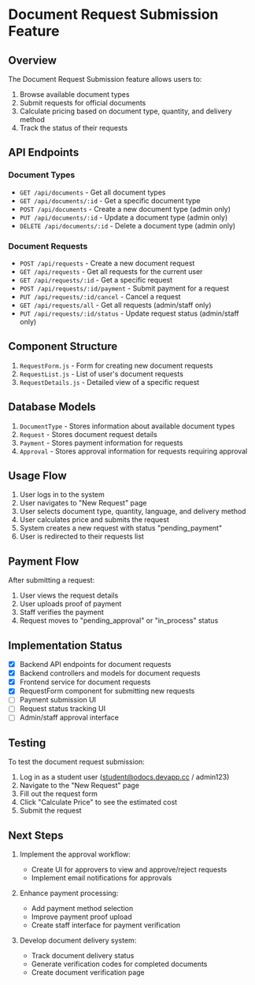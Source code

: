 # Document Request Submission Feature

## Overview

The Document Request Submission feature allows users to:
1. Browse available document types
2. Submit requests for official documents
3. Calculate pricing based on document type, quantity, and delivery method
4. Track the status of their requests

## API Endpoints

### Document Types

- `GET /api/documents` - Get all document types
- `GET /api/documents/:id` - Get a specific document type
- `POST /api/documents` - Create a new document type (admin only)
- `PUT /api/documents/:id` - Update a document type (admin only)
- `DELETE /api/documents/:id` - Delete a document type (admin only)

### Document Requests

- `POST /api/requests` - Create a new document request
- `GET /api/requests` - Get all requests for the current user
- `GET /api/requests/:id` - Get a specific request
- `POST /api/requests/:id/payment` - Submit payment for a request
- `PUT /api/requests/:id/cancel` - Cancel a request
- `GET /api/requests/all` - Get all requests (admin/staff only)
- `PUT /api/requests/:id/status` - Update request status (admin/staff only)

## Component Structure

1. `RequestForm.js` - Form for creating new document requests
2. `RequestList.js` - List of user's document requests
3. `RequestDetails.js` - Detailed view of a specific request

## Database Models

1. `DocumentType` - Stores information about available document types
2. `Request` - Stores document request details
3. `Payment` - Stores payment information for requests
4. `Approval` - Stores approval information for requests requiring approval

## Usage Flow

1. User logs in to the system
2. User navigates to "New Request" page
3. User selects document type, quantity, language, and delivery method
4. User calculates price and submits the request
5. System creates a new request with status "pending_payment"
6. User is redirected to their requests list

## Payment Flow

After submitting a request:
1. User views the request details
2. User uploads proof of payment
3. Staff verifies the payment
4. Request moves to "pending_approval" or "in_process" status

## Implementation Status

- [x] Backend API endpoints for document requests
- [x] Backend controllers and models for document requests
- [x] Frontend service for document requests
- [x] RequestForm component for submitting new requests
- [ ] Payment submission UI
- [ ] Request status tracking UI
- [ ] Admin/staff approval interface

## Testing

To test the document request submission:

1. Log in as a student user (student@odocs.devapp.cc / admin123)
2. Navigate to the "New Request" page
3. Fill out the request form
4. Click "Calculate Price" to see the estimated cost
5. Submit the request

## Next Steps

1. Implement the approval workflow:
   - Create UI for approvers to view and approve/reject requests
   - Implement email notifications for approvals

2. Enhance payment processing:
   - Add payment method selection
   - Improve payment proof upload
   - Create staff interface for payment verification

3. Develop document delivery system:
   - Track document delivery status
   - Generate verification codes for completed documents
   - Create document verification page